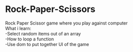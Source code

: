 # Rock-Paper-Scissors
Rock Paper Scissor game where you play against computer\
What i learn:\
-Select random items out of an array\
-How to loop a function\
-Use dom to put together UI of the game
